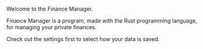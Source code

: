 Welcome to the Finance Manager.

Finance Manager is a program, made with the Rust programming language, for managing your private finances.

Check out the settings first to select how your data is saved.
